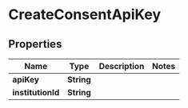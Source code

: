 
# CreateConsentApiKey

## Properties
Name | Type | Description | Notes
------------ | ------------- | ------------- | -------------
**apiKey** | **String** |  | 
**institutionId** | **String** |  | 



